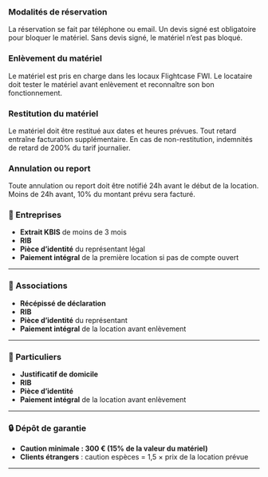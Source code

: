 ### Modalités de réservation

La réservation se fait par téléphone ou email. Un devis signé est obligatoire pour bloquer le matériel. Sans devis signé, le matériel n’est pas bloqué.

### Enlèvement du matériel

Le matériel est pris en charge dans les locaux Flightcase FWI. Le locataire doit tester le matériel avant enlèvement et reconnaître son bon fonctionnement.

### Restitution du matériel

Le matériel doit être restitué aux dates et heures prévues. Tout retard entraîne facturation supplémentaire. En cas de non-restitution, indemnités de retard de 200% du tarif journalier.

### Annulation ou report

Toute annulation ou report doit être notifié 24h avant le début de la location. Moins de 24h avant, 10% du montant prévu sera facturé.


### 🏢 Entreprises
- **Extrait KBIS** de moins de 3 mois  
- **RIB**  
- **Pièce d’identité** du représentant légal  
- **Paiement intégral** de la première location si pas de compte ouvert  

---

### 🤝 Associations
- **Récépissé de déclaration**  
- **RIB**  
- **Pièce d’identité** du représentant  
- **Paiement intégral** de la location avant enlèvement  

---

### 👤 Particuliers
- **Justificatif de domicile**  
- **RIB**  
- **Pièce d’identité**  
- **Paiement intégral** de la location avant enlèvement  

---

### 🔒 Dépôt de garantie
- **Caution minimale : 300 € (15% de la valeur du matériel)**  
- **Clients étrangers** : caution espèces = 1,5 × prix de la location prévue  

---
